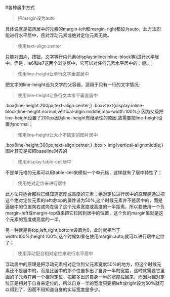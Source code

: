 #各种居中方式

> 把margin设为auto

具体说就是把药居中的元素的margin-left和margin-right都设为auto，此方法职能进行水平居中，且对浮动元素或绝对定位元素无效。

> 使用text-align:center

只能对图片，按钮，文字等行内元素(display:inline/inline-block等)进行水平居中。但是，ie6和ie7这两个浏览器中，它可以对任何元素水平居中的；呃。。。

> 使用line-height让单行文字垂直居中

把文字的line-height设为文字的父容器，适用于只有一行的文字情况;

> 使用line-height让多行文本水平垂直居中

.box{line-height:200px;text-align:center;}
.box>text{display:inline-block;line-height:normal;vertical-algin:middle;max-width:100%;}
因为父级把line-height设置了200px因为line-height有继承性的原因,故需要把line-height设置为normal；

> 使用line-height让大小不固定的图片居中

.box{line-height:300px;text-align:center;}
.box > img{vertical-align:middle;}
图片其实是按照baseline对齐的



> 使用display:table-cell居中

不是单元格的元素可以用table-cell来模拟一个单元格，这样就有了居中特性了；

> 使用绝对定位来进行居中

此方法只适合那些已经知道宽度或高度的元素；绝对定位进行居中的原理是通过把这个绝对定位元素的left或top的属性设为50%,这个时候元素并不是居中的，而是逼居中的位置向右或向左偏了这个元素宽度或高度的一半距离，所以要使用一个负margin-left或margin-top值来把它拉回到居中的位置，这个负的margin值就是这个元素的宽度或高度的一半。

另一种就是将top,left,right,bottom设置为0，此时就相当于width:100%;height:100%;这个时候如果在使用margin:auto;就可以进行居中定位了；

> 使用浮动配合相对定位来进行水平居中

浮动居中的原理是把浮动元素相对定位到父元素宽度50%的地方，但这个时候元素还不是居中的，而是比居中的那个位置多出了自身一半的宽度，这时就需要它里面的子元素在用一个相对定位，把那多出的自身一半的宽度拉回来，而因为相对定位正是相对于自身来定位的，所以自身一半的宽度只要把left或right设为50%就可以得到了，因而不用知道自身的实际宽度是多少。